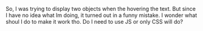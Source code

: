 So, I was trying to display two objects when the hovering the text. But since I have no 
idea what Im doing, it turned out in a funny mistake. I wonder what shoul I do to make it work tho. 
Do I need to use JS or only CSS will do?